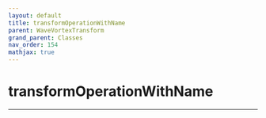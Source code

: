 ```yaml
---
layout: default
title: transformOperationWithName
parent: WaveVortexTransform
grand_parent: Classes
nav_order: 154
mathjax: true
---
```


#  transformOperationWithName




---

